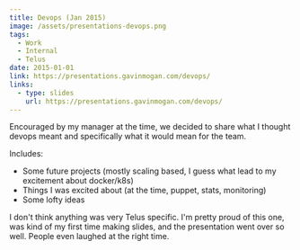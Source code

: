 ```yaml
---
title: Devops (Jan 2015)
image: /assets/presentations-devops.png
tags:
  - Work
  - Internal
  - Telus
date: 2015-01-01
link: https://presentations.gavinmogan.com/devops/
links:
  - type: slides
    url: https://presentations.gavinmogan.com/devops/
---
```


Encouraged by my manager at the time, we decided to share what I thought devops meant and specifically what it would mean for the team.

Includes:

*   Some future projects (mostly scaling based, I guess what lead to my excitement about docker/k8s)
*   Things I was excited about (at the time, puppet, stats, monitoring)
*   Some lofty ideas

I don't think anything was very Telus specific. I'm pretty proud of this one, was kind of my first time making slides, and the presentation went over so well. People even laughed at the right time.
